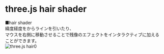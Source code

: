 # three.js hair shader


■hair shader  
緯度経度をからラインを引いたり、  
マウスを右側に移動させることで残像のエフェクトをインタラクティブに加えることができます。  
![three.js hair0](http://skizi.jp/github/assets/images/hair0.gif)